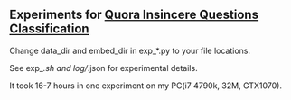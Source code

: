 ## Experiments for [Quora Insincere Questions Classification](https://www.kaggle.com/c/quora-insincere-questions-classification)

Change data_dir and embed_dir in exp_*.py to your file locations.

See exp_*.sh and log/*.json for experimental details.


It took 16-7 hours in one experiment on my PC(i7 4790k, 32M, GTX1070).

